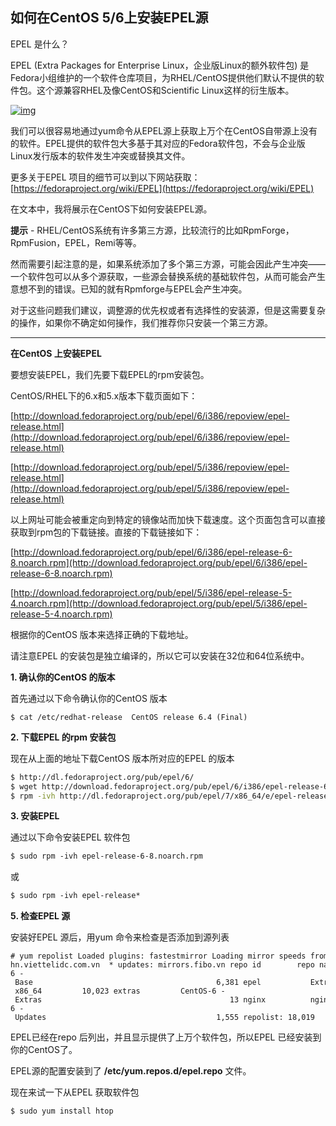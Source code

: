 ## 如何在CentOS 5/6上安装EPEL源

EPEL 是什么？

EPEL (Extra Packages for Enterprise Linux，企业版Linux的额外软件包) 是Fedora小组维护的一个软件仓库项目，为RHEL/CentOS提供他们默认不提供的软件包。这个源兼容RHEL及像CentOS和Scientific Linux这样的衍生版本。

[![img](http://s5.51cto.com/wyfs01/M02/37/5E/wKioJlKe0J_jeub6AAEsRVAxdmM149.jpg-wh_651x-s_992092130.jpg)](http://s5.51cto.com/wyfs01/M02/37/5E/wKioJlKe0J_jeub6AAEsRVAxdmM149.jpg-wh_651x-s_992092130.jpg)

我们可以很容易地通过yum命令从EPEL源上获取上万个在CentOS自带源上没有的软件。EPEL提供的软件包大多基于其对应的Fedora软件包，不会与企业版Linux发行版本的软件发生冲突或替换其文件。

更多关于EPEL 项目的细节可以到以下网站获取：[https://fedoraproject.org/wiki/EPEL](https://fedoraproject.org/wiki/EPEL)

在文本中，我将展示在CentOS下如何安装EPEL源。

**提示** - RHEL/CentOS系统有许多第三方源，比较流行的比如RpmForge，RpmFusion，EPEL，Remi等等。

然而需要引起注意的是，如果系统添加了多个第三方源，可能会因此产生冲突——一个软件包可以从多个源获取，一些源会替换系统的基础软件包，从而可能会产生意想不到的错误。已知的就有Rpmforge与EPEL会产生冲突。

对于这些问题我们建议，调整源的优先权或者有选择性的安装源，但是这需要复杂的操作，如果你不确定如何操作，我们推荐你只安装一个第三方源。

------

**在CentOS 上安装EPEL**

要想安装EPEL，我们先要下载EPEL的rpm安装包。

CentOS/RHEL下的6.x和5.x版本下载页面如下：

[http://download.fedoraproject.org/pub/epel/6/i386/repoview/epel-release.html](http://download.fedoraproject.org/pub/epel/6/i386/repoview/epel-release.html)

[http://download.fedoraproject.org/pub/epel/5/i386/repoview/epel-release.html](http://download.fedoraproject.org/pub/epel/5/i386/repoview/epel-release.html)

以上网址可能会被重定向到特定的镜像站而加快下载速度。这个页面包含可以直接获取到rpm包的下载链接。直接的下载链接如下：

[http://download.fedoraproject.org/pub/epel/6/i386/epel-release-6-8.noarch.rpm](http://download.fedoraproject.org/pub/epel/6/i386/epel-release-6-8.noarch.rpm)

[http://download.fedoraproject.org/pub/epel/5/i386/epel-release-5-4.noarch.rpm](http://download.fedoraproject.org/pub/epel/5/i386/epel-release-5-4.noarch.rpm)

根据你的CentOS 版本来选择正确的下载地址。

请注意EPEL 的安装包是独立编译的，所以它可以安装在32位和64位系统中。

**1. 确认你的CentOS 的版本**

首先通过以下命令确认你的CentOS 版本

```
$ cat /etc/redhat-release  CentOS release 6.4 (Final) 
```

**2. 下载EPEL 的rpm 安装包**

现在从上面的地址下载CentOS 版本所对应的EPEL 的版本

```bash
$ http://dl.fedoraproject.org/pub/epel/6/
$ wget http://download.fedoraproject.org/pub/epel/6/i386/epel-release-6-8.noarch.rpm 
$ rpm -ivh http://dl.fedoraproject.org/pub/epel/7/x86_64/e/epel-release-7-8.noarch.rpm
```

**3. 安装EPEL**

通过以下命令安装EPEL 软件包

```bash
$ sudo rpm -ivh epel-release-6-8.noarch.rpm 
```

或

```bash
$ sudo rpm -ivh epel-release* 
```

**5. 检查EPEL 源**

安装好EPEL 源后，用yum 命令来检查是否添加到源列表

```
# yum repolist Loaded plugins: fastestmirror Loading mirror speeds from cached hostfile  * base: mirrors.vonline.vn  * epel: buaya.klas.or.id  * extras: centos-hn.viettelidc.com.vn  * updates: mirrors.fibo.vn repo id        repo name                                              status base           CentOS-6 - Base                                         6,381 epel           Extra Packages for Enterprise Linux 6 - x86_64         10,023 extras         CentOS-6 - Extras                                          13 nginx          nginx repo                                                 47 updates        CentOS-6 - Updates                                      1,555 repolist: 18,019 
```

EPEL已经在repo 后列出，并且显示提供了上万个软件包，所以EPEL 已经安装到你的CentOS了。

EPEL源的配置安装到了 **/etc/yum.repos.d/epel.repo** 文件。

现在来试一下从EPEL 获取软件包

```
$ sudo yum install htop 
```